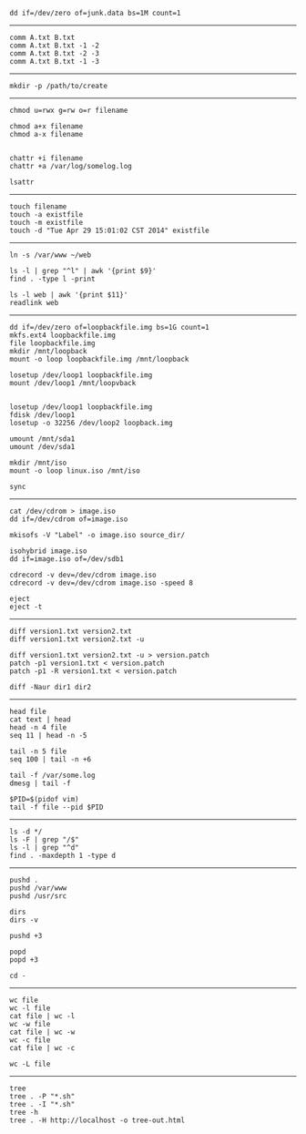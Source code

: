 
    dd if=/dev/zero of=junk.data bs=1M count=1


-------------------------------

    comm A.txt B.txt
    comm A.txt B.txt -1 -2
    comm A.txt B.txt -2 -3
    comm A.txt B.txt -1 -3


-------------------------------

    mkdir -p /path/to/create


-------------------------------

    chmod u=rwx g=rw o=r filename

    chmod a+x filename 
    chmod a-x filename


    chattr +i filename
    chattr +a /var/log/somelog.log

    lsattr


-------------------------------

    touch filename
    touch -a existfile
    touch -m existfile
    touch -d "Tue Apr 29 15:01:02 CST 2014" existfile


-------------------------------

    ln -s /var/www ~/web

    ls -l | grep "^l" | awk '{print $9}'
    find . -type l -print

    ls -l web | awk '{print $11}'
    readlink web


-------------------------------

    dd if=/dev/zero of=loopbackfile.img bs=1G count=1
    mkfs.ext4 loopbackfile.img
    file loopbackfile.img
    mkdir /mnt/loopback
    mount -o loop loopbackfile.img /mnt/loopback

    losetup /dev/loop1 loopbackfile.img
    mount /dev/loop1 /mnt/loopvback


    losetup /dev/loop1 loopbackfile.img
    fdisk /dev/loop1
    losetup -o 32256 /dev/loop2 loopback.img

    umount /mnt/sda1
    umount /dev/sda1

    mkdir /mnt/iso
    mount -o loop linux.iso /mnt/iso

    sync


-------------------------------

    cat /dev/cdrom > image.iso
    dd if=/dev/cdrom of=image.iso

    mkisofs -V "Label" -o image.iso source_dir/

    isohybrid image.iso
    dd if=image.iso of=/dev/sdb1

    cdrecord -v dev=/dev/cdrom image.iso
    cdrecord -v dev=/dev/cdrom image.iso -speed 8

    eject
    eject -t


-------------------------------

    diff version1.txt version2.txt
    diff version1.txt version2.txt -u

    diff version1.txt version2.txt -u > version.patch
    patch -p1 version1.txt < version.patch
    patch -p1 -R version1.txt < version.patch

    diff -Naur dir1 dir2


-------------------------------

    head file
    cat text | head
    head -n 4 file
    seq 11 | head -n -5

    tail -n 5 file
    seq 100 | tail -n +6

    tail -f /var/some.log
    dmesg | tail -f

    $PID=$(pidof vim)
    tail -f file --pid $PID


-------------------------------

    ls -d */
    ls -F | grep "/$"
    ls -l | grep "^d"
    find . -maxdepth 1 -type d


-------------------------------

    pushd .
    pushd /var/www
    pushd /usr/src

    dirs
    dirs -v

    pushd +3

    popd 
    popd +3

    cd -


-------------------------------

    wc file
    wc -l file
    cat file | wc -l
    wc -w file 
    cat file | wc -w
    wc -c file
    cat file | wc -c

    wc -L file

-------------------------------
    tree
    tree . -P "*.sh"
    tree . -I "*.sh"
    tree -h
    tree . -H http://localhost -o tree-out.html






